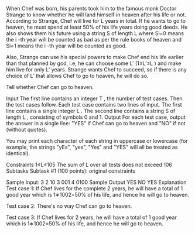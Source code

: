 When Chef was born, his parents took him to the famous monk Doctor Strange to know whether he will land himself in heaven after his life or not. According to Strange, Chef will live for L
 years in total. If he wants to go to heaven, he must spend at least 50%
 of his life years doing good deeds. He also shows them his future using a string S
 of length L
 where Si=0
 means the i
-th year will be counted as bad as per the rule books of heaven and Si=1
 means the i
-th year will be counted as good.

Also, Strange can use his special powers to make Chef end his life earlier than that planned by god, i.e, he can choose some L′
 (1≤L′≤L
) and make him live for only L′
 years. Strange wants Chef to succeed, so if there is any choice of L′
 that allows Chef to go to heaven, he will do so.

Tell whether Chef can go to heaven.

Input
The first line contains an integer T
, the number of test cases. Then the test cases follow.
Each test case contains two lines of input.
The first line contains a single integer L
.
The second line contains a string S
 of length L
, consisting of symbols 0 and 1.
Output
For each test case, output the answer in a single line: "YES" if Chef can go to heaven and "NO" if not (without quotes).

You may print each character of each string in uppercase or lowercase (for example, the strings "yEs", "yes", "Yes" and "YES" will all be treated as identical).

Constraints
1≤L≤105
The sum of L
 over all tests does not exceed 106
Subtasks
Subtask #1 (100 points): original constraints

Sample Input:
3
2
10
3
001
4
0100
Sample Output
YES
NO
YES
Explanation
Test case 1: If Chef lives for the complete 2
 years, he will have a total of 1
 good year which is 1∗1002=50%
 of his life, and hence he will go to heaven.

Test case 2: There's no way Chef can go to heaven.

Test case 3: If Chef lives for 2
 years, he will have a total of 1
 good year which is 1∗1002=50%
 of his life, and hence he will go to heaven.
